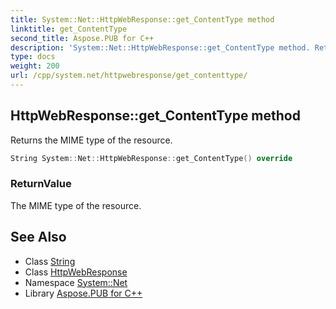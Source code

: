 ```yaml
---
title: System::Net::HttpWebResponse::get_ContentType method
linktitle: get_ContentType
second_title: Aspose.PUB for C++
description: 'System::Net::HttpWebResponse::get_ContentType method. Returns the MIME type of the resource in C++.'
type: docs
weight: 200
url: /cpp/system.net/httpwebresponse/get_contenttype/
---
```

## HttpWebResponse::get_ContentType method


Returns the MIME type of the resource.

```cpp
String System::Net::HttpWebResponse::get_ContentType() override
```


### ReturnValue

The MIME type of the resource.

## See Also

* Class [String](../../../system/string/)
* Class [HttpWebResponse](../)
* Namespace [System::Net](../../)
* Library [Aspose.PUB for C++](../../../)
